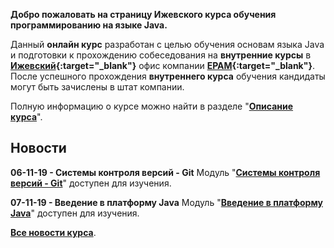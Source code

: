 **Добро пожаловать на страницу Ижевского курса обучения программированию на языке Java.**

Данный **онлайн курс** разработан с целью обучения основам языка Java и подготовки к прохождению собеседования на **внутренние курсы** в **[Ижевский](https://www.youtube.com/watch?v=8z2ZWhGYU8A){:target="_blank"}** офис компании **[EPAM](https://www.epam.com){:target="_blank"}**.  
После успешного прохождения **внутреннего курса** обучения кандидаты могут быть зачислены в штат компании.

Полную информацию о курсе можно найти в разделе "**[Описание курса]({{site.about}})**".

Новости
---------------------
**06-11-19 - Системы контроля версий - Git**
Модуль "**[Системы контроля версий - Git]({{site.materialsurl}}git/git)**" доступен для изучения.

**07-11-19 - Введение в платформу Java**
Модуль "**[Введение в платформу Java]({{site.materialsurl}}java_intro/java_intro)**" доступен для изучения.

**[Все новости курса]({{site.news}})**.